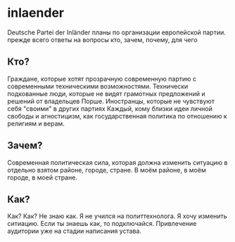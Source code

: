 # inlaender 
Deutsche Partei der Inländer
планы по организации европейской партии.
прежде всего ответы на вопросы кто, зачем, почему, для чего

## Кто?
Граждане, которые хотят прозрачную современную партию с современными техническими возможностями. 
Технически подкованные люди, которые не видят грамотных предложений и решений от владельцев Порше.
Иностранцы, которые не чувствуют себя "своими" в других партиях
Каждый, кому близки идеи личной свободы и агностицизм, как государственная политика по отношению к религиям и верам.

## Зачем?
Современная политическая сила, которая должна изменить ситуацию в отдельно взятом районе, городе, стране. 
В моём районе, в моём городе, в моей стране. 

## Как?
Как? Как? 
Не знаю как. Я не учился на политтехнолога. Я хочу изменить ситиацию. Если ты знаешь как, то подключайся. 
Привлечение аудитории уже на стадии написания устава. 

